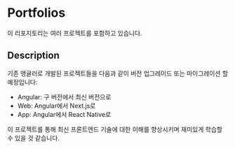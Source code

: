 # Portfolios

이 리포지토리는 여러 프로젝트를 포함하고 있습니다.

## Description

기존 앵귤러로 개발된 프로젝트들을 다음과 같이 버전 업그레이드 또는 마이그레이션 할 예정입니다:

- Angular: 구 버전에서 최신 버전으로
- Web: Angular에서 Next.js로
- App: Angular에서 React Native로

이 프로젝트를 통해 최신 프론트엔드 기술에 대한 이해를 향상시키며 재미있게 학습할 수 있을 것 같습니다.
